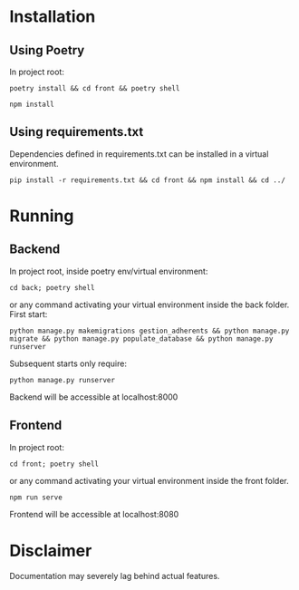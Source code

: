 # Installation
## Using Poetry
In project root:
```commandline
poetry install && cd front && poetry shell
```
```commandline
npm install
```
## Using requirements.txt
Dependencies defined in requirements.txt can be installed in a virtual environment.
```commandline
pip install -r requirements.txt && cd front && npm install && cd ../
```

# Running
## Backend
In project root, inside poetry env/virtual environment:
```commandline
cd back; poetry shell 
```
or any command activating your virtual environment inside the back folder.
First start:
```commandline
python manage.py makemigrations gestion_adherents && python manage.py migrate && python manage.py populate_database && python manage.py runserver
```
Subsequent starts only require:
```commandline
python manage.py runserver
```
Backend will be accessible at localhost:8000
## Frontend
In project root:
```commandline
cd front; poetry shell
```
or any command activating your virtual environment inside the front folder.
```commandline
npm run serve
```
Frontend will be accessible at localhost:8080

# Disclaimer
Documentation may severely lag behind actual features.
